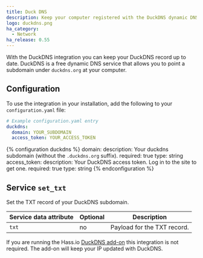 ```yaml
---
title: Duck DNS
description: Keep your computer registered with the DuckDNS dynamic DNS.
logo: duckdns.png
ha_category:
  - Network
ha_release: 0.55
---
```


With the DuckDNS integration you can keep your DuckDNS record up to date. DuckDNS is a free dynamic DNS service that allows you to point a subdomain under `duckdns.org` at your computer.

## Configuration

To use the integration in your installation, add the following to your `configuration.yaml` file:

```yaml
# Example configuration.yaml entry
duckdns:
  domain: YOUR_SUBDOMAIN
  access_token: YOUR_ACCESS_TOKEN
```

{% configuration duckdns %}
  domain:
    description: Your duckdns subdomain (without the `.duckdns.org` suffix).
    required: true
    type: string
  access_token:
    description: Your DuckDNS access token. Log in to the site to get one.
    required: true
    type: string
{% endconfiguration %}

## Service `set_txt`

Set the TXT record of your DuckDNS subdomain.

| Service data attribute | Optional | Description |
| ---------------------- | -------- | ----------- |
| `txt` | no | Payload for the TXT record. |


<div class='note'>

If you are running the Hass.io [DuckDNS add-on](/addons/duckdns/) this integration is not required. The add-on will keep your IP updated with DuckDNS.

</div>
